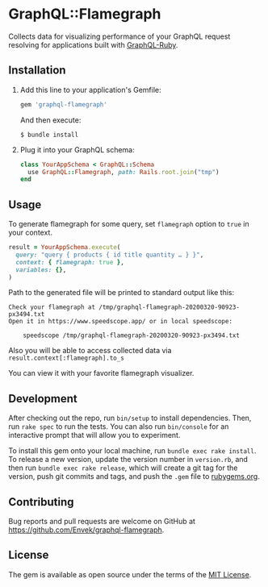# GraphQL::Flamegraph

Collects data for visualizing performance of your GraphQL request resolving for applications built with [GraphQL-Ruby].

## Installation

 1. Add this line to your application's Gemfile:

    ```ruby
    gem 'graphql-flamegraph'
    ```

    And then execute:

    ```shell script
    $ bundle install
    ```

 2. Plug it into your GraphQL schema:

    ```ruby
    class YourAppSchema < GraphQL::Schema
      use GraphQL::Flamegraph, path: Rails.root.join("tmp")
    end
    ```

## Usage

To generate flamegraph for some query, set `flamegraph` option to `true` in your context.

```ruby
result = YourAppSchema.execute(
  query: "query { products { id title quantity … } }",
  context: { flamegraph: true },
  variables: {},
)
```

Path to the generated file will be printed to standard output like this:

```
Check your flamegraph at /tmp/graphql-flamegraph-20200320-90923-px3494.txt
Open it in https://www.speedscope.app/ or in local speedscope:

    speedscope /tmp/graphql-flamegraph-20200320-90923-px3494.txt

```

Also you will be able to access collected data via `result.context[:flamegraph].to_s`

You can view it with your favorite flamegraph visualizer.

## Development

After checking out the repo, run `bin/setup` to install dependencies. Then, run `rake spec` to run the tests. You can also run `bin/console` for an interactive prompt that will allow you to experiment.

To install this gem onto your local machine, run `bundle exec rake install`. To release a new version, update the version number in `version.rb`, and then run `bundle exec rake release`, which will create a git tag for the version, push git commits and tags, and push the `.gem` file to [rubygems.org](https://rubygems.org).

## Contributing

Bug reports and pull requests are welcome on GitHub at https://github.com/Envek/graphql-flamegraph.


## License

The gem is available as open source under the terms of the [MIT License](https://opensource.org/licenses/MIT).

[GraphQL-Ruby]: https://graphql-ruby.org/ "Ruby implementation of GraphQL"
